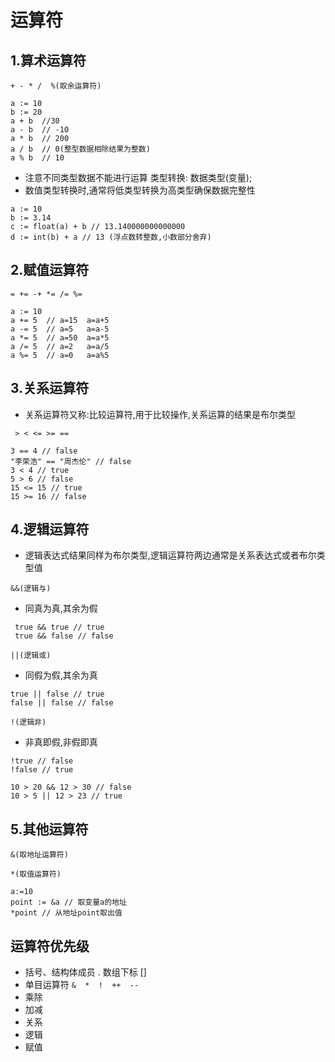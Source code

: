 # 运算符

## 1.算术运算符

```+ - * /  %(取余运算符) ```

```
a := 10
b := 20
a + b  //30
a - b  // -10
a * b  // 200
a / b  // 0(整型数据相除结果为整数)
a % b  // 10
```

+ 注意不同类型数据不能进行运算 类型转换: 数据类型(变量);
+ 数值类型转换时,通常将低类型转换为高类型确保数据完整性

```
a := 10
b := 3.14
c := float(a) + b // 13.140000000000000
d := int(b) + a // 13 (浮点数转整数,小数部分舍弃)
```
## 2.赋值运算符

```= += -+ *= /= %=```

```
a := 10
a += 5  // a=15  a=a+5
a -= 5  // a=5   a=a-5
a *= 5  // a=50  a=a*5
a /= 5  // a=2   a=a/5
a %= 5  // a=0   a=a%5
```

## 3.关系运算符
+ 关系运算符又称:比较运算符,用于比较操作,关系运算的结果是布尔类型

``` > < <= >= ==```

```
3 == 4 // false
"李荣浩" == "周杰伦" // false
3 < 4 // true
5 > 6 // false
15 <= 15 // true
15 >= 16 // false
```

## 4.逻辑运算符

+ 逻辑表达式结果同样为布尔类型,逻辑运算符两边通常是关系表达式或者布尔类型值

```&&(逻辑与)```

+ 同真为真,其余为假

```
 true && true // true
 true && false // false
 ```

```||(逻辑或)```

+ 同假为假,其余为真

```
true || false // true
false || false // false
```

 ```!(逻辑非)```

+ 非真即假,非假即真

```
!true // false
!false // true
```

```
10 > 20 && 12 > 30 // false
10 > 5 || 12 > 23 // true
```

## 5.其他运算符

```&(取地址运算符)```

```*(取值运算符)```

```
a:=10
point := &a // 取变量a的地址
*point // 从地址point取出值
```

## 运算符优先级
+ 括号、结构体成员 . 数组下标 []
+ 单目运算符
``` &  *  !  ++  -- ```
+ 乘除
+ 加减
+ 关系
+ 逻辑
+ 赋值